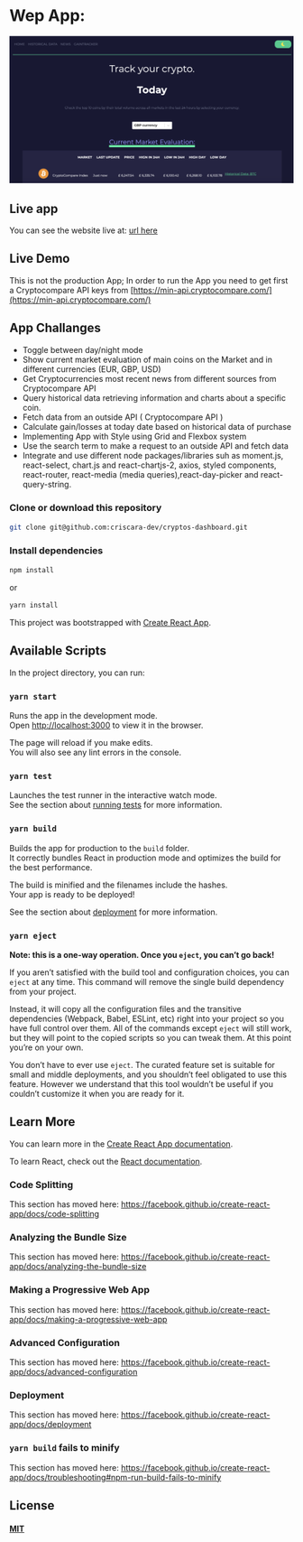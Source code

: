 # Wep App:

[![Crypto-App](/src/assets/images/crypto-dashboard.png)](https://github.com/criscara-dev/cryptos-dashboard)

## Live app

You can see the website live at: [url here](url-here)

## Live Demo

This is not the production App;
In order to run the App you need to get first a Cryptocompare API keys from [https://min-api.cryptocompare.com/](https://min-api.cryptocompare.com/)

## App Challanges

- Toggle between day/night mode
- Show current market evaluation of main coins on the Market and in different currencies (EUR, GBP, USD)
- Get Cryptocurrencies most recent news from different sources from Cryptocompare API
- Query historical data retrieving information and charts about a specific coin.
- Fetch data from an outside API ( Cryptocompare API )
- Calculate gain/losses at today date based on historical data of purchase
- Implementing App with Style using Grid and Flexbox system
- Use the search term to make a request to an outside API and fetch data
- Integrate and use different node packages/libraries suh as moment.js, react-select, chart.js and react-chartjs-2, axios, styled components, react-router, react-media (media queries),react-day-picker and react-query-string.

### Clone or download this repository

```sh
git clone git@github.com:criscara-dev/cryptos-dashboard.git
```

### Install dependencies

```sh
npm install
```

or

```sh
yarn install
```

This project was bootstrapped with [Create React App](https://github.com/facebook/create-react-app).

## Available Scripts

In the project directory, you can run:

### `yarn start`

Runs the app in the development mode.<br />
Open [http://localhost:3000](http://localhost:3000) to view it in the browser.

The page will reload if you make edits.<br />
You will also see any lint errors in the console.

### `yarn test`

Launches the test runner in the interactive watch mode.<br />
See the section about [running tests](https://facebook.github.io/create-react-app/docs/running-tests) for more information.

### `yarn build`

Builds the app for production to the `build` folder.<br />
It correctly bundles React in production mode and optimizes the build for the best performance.

The build is minified and the filenames include the hashes.<br />
Your app is ready to be deployed!

See the section about [deployment](https://facebook.github.io/create-react-app/docs/deployment) for more information.

### `yarn eject`

**Note: this is a one-way operation. Once you `eject`, you can’t go back!**

If you aren’t satisfied with the build tool and configuration choices, you can `eject` at any time. This command will remove the single build dependency from your project.

Instead, it will copy all the configuration files and the transitive dependencies (Webpack, Babel, ESLint, etc) right into your project so you have full control over them. All of the commands except `eject` will still work, but they will point to the copied scripts so you can tweak them. At this point you’re on your own.

You don’t have to ever use `eject`. The curated feature set is suitable for small and middle deployments, and you shouldn’t feel obligated to use this feature. However we understand that this tool wouldn’t be useful if you couldn’t customize it when you are ready for it.

## Learn More

You can learn more in the [Create React App documentation](https://facebook.github.io/create-react-app/docs/getting-started).

To learn React, check out the [React documentation](https://reactjs.org/).

### Code Splitting

This section has moved here: https://facebook.github.io/create-react-app/docs/code-splitting

### Analyzing the Bundle Size

This section has moved here: https://facebook.github.io/create-react-app/docs/analyzing-the-bundle-size

### Making a Progressive Web App

This section has moved here: https://facebook.github.io/create-react-app/docs/making-a-progressive-web-app

### Advanced Configuration

This section has moved here: https://facebook.github.io/create-react-app/docs/advanced-configuration

### Deployment

This section has moved here: https://facebook.github.io/create-react-app/docs/deployment

### `yarn build` fails to minify

This section has moved here: https://facebook.github.io/create-react-app/docs/troubleshooting#npm-run-build-fails-to-minify

## License

#### [MIT](./LICENSE)
